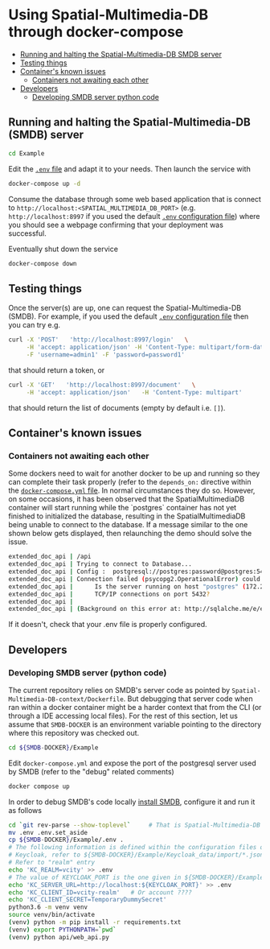 # Using Spatial-Multimedia-DB through docker-compose

<!-- TOC -->

- [Running and halting the Spatial-Multimedia-DB SMDB server](#running-and-halting-the-spatial-multimedia-db-smdb-server)
- [Testing things](#testing-things)
- [Container's known issues](#containers-known-issues)
  - [Containers not awaiting each other](#containers-not-awaiting-each-other)
- [Developers](#developers)
  - [Developing SMDB server python code](#developing-smdb-server-python-code)

<!-- /TOC -->

## Running and halting the Spatial-Multimedia-DB (SMDB) server
```bash
cd Example
```

Edit the [`.env` file](.env) and adapt it to your needs.
Then launch the service with

```bash
docker-compose up -d
```

Consume the database through some web based application that is connect to 
`http://localhost:<SPATIAL_MULTIMEDIA_DB_PORT>` (e.g. `http://localhost:8997` 
if you used the default [`.env` configuration file](./.env)) where you should 
see a webpage confirming that your deployment was successful.

Eventually shut down the service
```bash
docker-compose down
```

## Testing things
Once the server(s) are up, one can request the Spatial-Multimedia-DB (SMDB).
For example, if you used the default [`.env` configuration file](./.env) then
you can try e.g.

```bash
curl -X 'POST'   'http://localhost:8997/login'   \
     -H 'accept: application/json' -H 'Content-Type: multipart/form-data'  \
     -F 'username=admin1' -F 'password=password1'
```

that should return a token, or

```bash
curl -X 'GET'   'http://localhost:8997/document'   \
     -H 'accept: application/json'   -H 'Content-Type: multipart'
```

that should return the list of documents (empty by default i.e. `[]`).

## Container's known issues 

### Containers not awaiting each other

Some dockers need to wait for another docker to be up and running so they
can complete their task properly (refer to the `depends_on:` directive
within the [`docker-compose.yml` file](./`docker-compose.yml). In normal
circumstances they do so. 
However, on some occasions, it has been observed that the SpatialMultimediaDB
container will start running while the `postgres` container has not yet finished
to initialized the database, resulting in the SpatialMultimediaDB being unable
to connect to the database. If a message similar to the one shown below gets
displayed, then relaunching the demo should solve the issue. 

```bash
extended_doc_api | /api
extended_doc_api | Trying to connect to Database...
extended_doc_api | Config :  postgresql://postgres:password@postgres:5432/extendedDoc
extended_doc_api | Connection failed (psycopg2.OperationalError) could not connect to server: Connection refused
extended_doc_api |      Is the server running on host "postgres" (172.22.0.2) and accepting
extended_doc_api |      TCP/IP connections on port 5432?
extended_doc_api | 
extended_doc_api | (Background on this error at: http://sqlalche.me/e/e3q8)
```

If it doesn't, check that your .env file is properly configured.

## Developers

### Developing SMDB server (python code)

The current repository relies on SMDB's server code as pointed by 
`Spatial-Multimedia-DB-context/Dockerfile`. But debugging that server code when 
ran within a docker container might be a harder context that from the CLI (or
through a IDE accessing local files). For the rest of this section, let us
assume that `SMDB-DOCKER` is an environment variable pointing to the directory
where this repository was checked out.

```bash
cd ${SMDB-DOCKER}/Example
```
Edit `docker-compose.yml` and expose the port of the postgresql server used
by SMDB (refer to the "debug" related comments)

```bash
docker compose up
```

In order to debug SMDB's code locally 
[install SMDB](https://github.com/VCityTeam/Spatial-Multimedia-DB/blob/master/doc/Install.md#manual-install), configure it and run it as follows 

```bash
cd `git rev-parse --show-toplevel`     # That is Spatial-Multimedia-DB dir
mv .env .env.set_aside
cp ${SMDB-DOCKER}/Example/.env .
# The following information is defined within the configuration files of 
# Keycloak, refer to ${SMDB-DOCKER}/Example/Keycloak_data/import/*.json
# Refer to "realm" entry
echo 'KC_REALM=vcity' >> .env  
# The value of KEYCLOAK_PORT is the one given in ${SMDB-DOCKER}/Example/.env
echo 'KC_SERVER_URL=http://localhost:${KEYCLOAK_PORT}' >> .env
echo 'KC_CLIENT_ID=vcity-realm'   # Or account ????
echo 'KC_CLIENT_SECRET=TemporaryDummySecret'
python3.6 -m venv venv
source venv/bin/activate
(venv) python -m pip install -r requirements.txt
(venv) export PYTHONPATH=`pwd`
(venv) python api/web_api.py
```